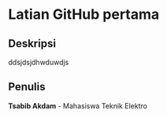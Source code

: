 # Latian GitHub pertama

## Deskripsi
ddsjdsjdhwduwdjs

## Penulis
**Tsabib Akdam** - Mahasiswa Teknik Elektro